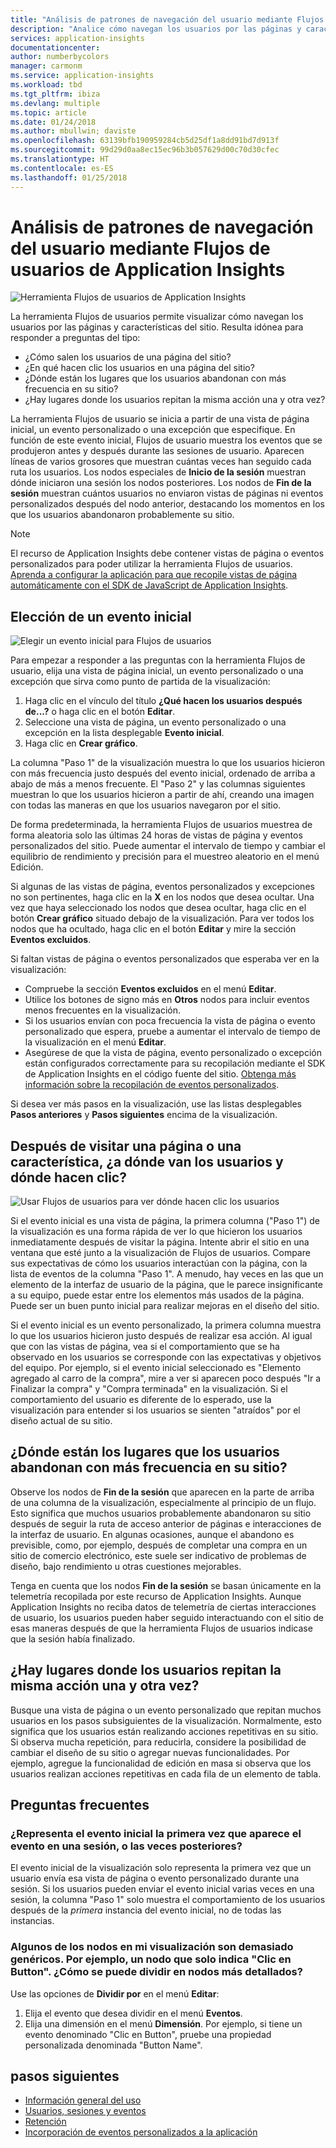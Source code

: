 ```yaml
---
title: "Análisis de patrones de navegación del usuario mediante Flujos de usuarios de Azure Application Insights | Microsoft Docs"
description: "Analice cómo navegan los usuarios por las páginas y características de la aplicación web."
services: application-insights
documentationcenter: 
author: numberbycolors
manager: carmonm
ms.service: application-insights
ms.workload: tbd
ms.tgt_pltfrm: ibiza
ms.devlang: multiple
ms.topic: article
ms.date: 01/24/2018
ms.author: mbullwin; daviste
ms.openlocfilehash: 63139bfb190959284cb5d25df1a8dd91bd7d913f
ms.sourcegitcommit: 99d29d0aa8ec15ec96b3b057629d00c70d30cfec
ms.translationtype: HT
ms.contentlocale: es-ES
ms.lasthandoff: 01/25/2018
---
```

# <a name="analyze-user-navigation-patterns-with-user-flows-in-application-insights"></a>Análisis de patrones de navegación del usuario mediante Flujos de usuarios de Application Insights

![Herramienta Flujos de usuarios de Application Insights](./media/app-insights-usage-flows/00001-flows.png)

La herramienta Flujos de usuarios permite visualizar cómo navegan los usuarios por las páginas y características del sitio. Resulta idónea para responder a preguntas del tipo:

* ¿Cómo salen los usuarios de una página del sitio?
* ¿En qué hacen clic los usuarios en una página del sitio?
* ¿Dónde están los lugares que los usuarios abandonan con más frecuencia en su sitio?
* ¿Hay lugares donde los usuarios repitan la misma acción una y otra vez?

La herramienta Flujos de usuario se inicia a partir de una vista de página inicial, un evento personalizado o una excepción que especifique. En función de este evento inicial, Flujos de usuario muestra los eventos que se produjeron antes y después durante las sesiones de usuario. Aparecen líneas de varios grosores que muestran cuántas veces han seguido cada ruta los usuarios. Los nodos especiales de **Inicio de la sesión** muestran dónde iniciaron una sesión los nodos posteriores. Los nodos de **Fin de la sesión** muestran cuántos usuarios no enviaron vistas de páginas ni eventos personalizados después del nodo anterior, destacando los momentos en los que los usuarios abandonaron probablemente su sitio.

> [!NOTE]
> El recurso de Application Insights debe contener vistas de página o eventos personalizados para poder utilizar la herramienta Flujos de usuarios. [Aprenda a configurar la aplicación para que recopile vistas de página automáticamente con el SDK de JavaScript de Application Insights](app-insights-javascript.md).
>
>

## <a name="start-by-choosing-an-initial-event"></a>Elección de un evento inicial

![Elegir un evento inicial para Flujos de usuarios](./media/app-insights-usage-flows/00002-flows-initial-event.png)

Para empezar a responder a las preguntas con la herramienta Flujos de usuario, elija una vista de página inicial, un evento personalizado o una excepción que sirva como punto de partida de la visualización:

1. Haga clic en el vínculo del título **¿Qué hacen los usuarios después de...?**  o haga clic en el botón **Editar**.
2. Seleccione una vista de página, un evento personalizado o una excepción en la lista desplegable **Evento inicial**.
3. Haga clic en **Crear gráfico**.

La columna "Paso 1" de la visualización muestra lo que los usuarios hicieron con más frecuencia justo después del evento inicial, ordenado de arriba a abajo de más a menos frecuente. El "Paso 2" y las columnas siguientes muestran lo que los usuarios hicieron a partir de ahí, creando una imagen con todas las maneras en que los usuarios navegaron por el sitio.

De forma predeterminada, la herramienta Flujos de usuarios muestrea de forma aleatoria solo las últimas 24 horas de vistas de página y eventos personalizados del sitio. Puede aumentar el intervalo de tiempo y cambiar el equilibrio de rendimiento y precisión para el muestreo aleatorio en el menú Edición.

Si algunas de las vistas de página, eventos personalizados y excepciones no son pertinentes, haga clic en la **X** en los nodos que desea ocultar. Una vez que haya seleccionado los nodos que desea ocultar, haga clic en el botón **Crear gráfico** situado debajo de la visualización. Para ver todos los nodos que ha ocultado, haga clic en el botón **Editar** y mire la sección **Eventos excluidos**.

Si faltan vistas de página o eventos personalizados que esperaba ver en la visualización:

* Compruebe la sección **Eventos excluidos** en el menú **Editar**.
* Utilice los botones de signo más en **Otros** nodos para incluir eventos menos frecuentes en la visualización.
* Si los usuarios envían con poca frecuencia la vista de página o evento personalizado que espera, pruebe a aumentar el intervalo de tiempo de la visualización en el menú **Editar**.
* Asegúrese de que la vista de página, evento personalizado o excepción están configurados correctamente para su recopilación mediante el SDK de Application Insights en el código fuente del sitio. [Obtenga más información sobre la recopilación de eventos personalizados](app-insights-api-custom-events-metrics.md).

Si desea ver más pasos en la visualización, use las listas desplegables **Pasos anteriores** y **Pasos siguientes** encima de la visualización.

## <a name="after-visiting-a-page-or-feature-where-do-users-go-and-what-do-they-click"></a>Después de visitar una página o una característica, ¿a dónde van los usuarios y dónde hacen clic?

![Usar Flujos de usuarios para ver dónde hacen clic los usuarios](./media/app-insights-usage-flows/00003-flows-one-step.png)

Si el evento inicial es una vista de página, la primera columna ("Paso 1") de la visualización es una forma rápida de ver lo que hicieron los usuarios inmediatamente después de visitar la página. Intente abrir el sitio en una ventana que esté junto a la visualización de Flujos de usuarios. Compare sus expectativas de cómo los usuarios interactúan con la página, con la lista de eventos de la columna "Paso 1". A menudo, hay veces en las que un elemento de la interfaz de usuario de la página, que le parece insignificante a su equipo, puede estar entre los elementos más usados de la página. Puede ser un buen punto inicial para realizar mejoras en el diseño del sitio.

Si el evento inicial es un evento personalizado, la primera columna muestra lo que los usuarios hicieron justo después de realizar esa acción. Al igual que con las vistas de página, vea si el comportamiento que se ha observado en los usuarios se corresponde con las expectativas y objetivos del equipo. Por ejemplo, si el evento inicial seleccionado es "Elemento agregado al carro de la compra", mire a ver si aparecen poco después "Ir a Finalizar la compra" y "Compra terminada" en la visualización. Si el comportamiento del usuario es diferente de lo esperado, use la visualización para entender si los usuarios se sienten "atraídos" por el diseño actual de su sitio.

## <a name="where-are-the-places-that-users-churn-most-from-your-site"></a>¿Dónde están los lugares que los usuarios abandonan con más frecuencia en su sitio?

Observe los nodos de **Fin de la sesión** que aparecen en la parte de arriba de una columna de la visualización, especialmente al principio de un flujo. Esto significa que muchos usuarios probablemente abandonaron su sitio después de seguir la ruta de acceso anterior de páginas e interacciones de la interfaz de usuario. En algunas ocasiones, aunque el abandono es previsible, como, por ejemplo, después de completar una compra en un sitio de comercio electrónico, este suele ser indicativo de problemas de diseño, bajo rendimiento u otras cuestiones mejorables.

Tenga en cuenta que los nodos **Fin de la sesión** se basan únicamente en la telemetría recopilada por este recurso de Application Insights. Aunque Application Insights no reciba datos de telemetría de ciertas interacciones de usuario, los usuarios pueden haber seguido interactuando con el sitio de esas maneras después de que la herramienta Flujos de usuarios indicase que la sesión había finalizado.

## <a name="are-there-places-where-users-repeat-the-same-action-over-and-over"></a>¿Hay lugares donde los usuarios repitan la misma acción una y otra vez?

Busque una vista de página o un evento personalizado que repitan muchos usuarios en los pasos subsiguientes de la visualización. Normalmente, esto significa que los usuarios están realizando acciones repetitivas en su sitio. Si observa mucha repetición, para reducirla, considere la posibilidad de cambiar el diseño de su sitio o agregar nuevas funcionalidades. Por ejemplo, agregue la funcionalidad de edición en masa si observa que los usuarios realizan acciones repetitivas en cada fila de un elemento de tabla.

## <a name="common-questions"></a>Preguntas frecuentes

### <a name="does-the-initial-event-represent-the-first-time-the-event-appears-in-a-session-or-any-time-it-appears-in-a-session"></a>¿Representa el evento inicial la primera vez que aparece el evento en una sesión, o las veces posteriores?

El evento inicial de la visualización solo representa la primera vez que un usuario envía esa vista de página o evento personalizado durante una sesión. Si los usuarios pueden enviar el evento inicial varias veces en una sesión, la columna "Paso 1" solo muestra el comportamiento de los usuarios después de la *primera* instancia del evento inicial, no de todas las instancias.

### <a name="some-of-the-nodes-in-my-visualization-are-too-high-level-for-example-a-node-that-just-says-button-clicked-how-can-i-break-it-down-into-more-detailed-nodes"></a>Algunos de los nodos en mi visualización son demasiado genéricos. Por ejemplo, un nodo que solo indica "Clic en Button". ¿Cómo se puede dividir en nodos más detallados?

Use las opciones de **Dividir por** en el menú **Editar**:

1. Elija el evento que desea dividir en el menú **Eventos**.
2. Elija una dimensión en el menú **Dimensión**. Por ejemplo, si tiene un evento denominado "Clic en Button", pruebe una propiedad personalizada denominada "Button Name".

## <a name="next-steps"></a>pasos siguientes

* [Información general del uso](app-insights-usage-overview.md)
* [Usuarios, sesiones y eventos](app-insights-usage-segmentation.md)
* [Retención](app-insights-usage-retention.md)
* [Incorporación de eventos personalizados a la aplicación](app-insights-api-custom-events-metrics.md)